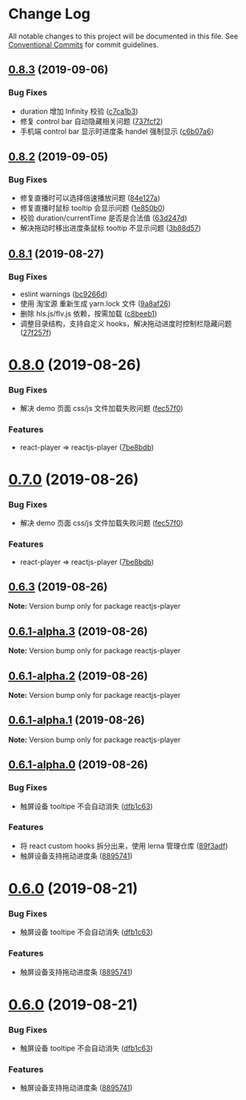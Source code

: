 # Change Log

All notable changes to this project will be documented in this file.
See [Conventional Commits](https://conventionalcommits.org) for commit guidelines.

## [0.8.3](https://github.com/goblin-laboratory/react-player/compare/v0.8.2...v0.8.3) (2019-09-06)


### Bug Fixes

* duration 增加 Infinity 校验 ([c7ca1b3](https://github.com/goblin-laboratory/react-player/commit/c7ca1b3))
* 修复 control bar 自动隐藏相关问题 ([737fcf2](https://github.com/goblin-laboratory/react-player/commit/737fcf2))
* 手机端 control bar 显示时进度条 handel 强制显示 ([c6b07a6](https://github.com/goblin-laboratory/react-player/commit/c6b07a6))





## [0.8.2](https://github.com/goblin-laboratory/react-player/compare/v0.8.1...v0.8.2) (2019-09-05)


### Bug Fixes

* 修复直播时可以选择倍速播放问题 ([84e127a](https://github.com/goblin-laboratory/react-player/commit/84e127a))
* 修复直播时鼠标 tooltip 会显示问题 ([1e850b0](https://github.com/goblin-laboratory/react-player/commit/1e850b0))
* 校验 duration/currentTime 是否是合法值 ([63d247d](https://github.com/goblin-laboratory/react-player/commit/63d247d))
* 解决拖动时移出进度条鼠标 tooltip 不显示问题 ([3b88d57](https://github.com/goblin-laboratory/react-player/commit/3b88d57))





## [0.8.1](https://github.com/goblin-laboratory/react-player/compare/v0.8.0...v0.8.1) (2019-08-27)


### Bug Fixes

* eslint warnings ([bc9266d](https://github.com/goblin-laboratory/react-player/commit/bc9266d))
* 使用 淘宝源 重新生成 yarn.lock 文件 ([9a8af26](https://github.com/goblin-laboratory/react-player/commit/9a8af26))
* 删除 hls.js/flv.js 依赖，按需加载 ([c8beeb1](https://github.com/goblin-laboratory/react-player/commit/c8beeb1))
* 调整目录结构，支持自定义 hooks，解决拖动进度时控制栏隐藏问题 ([27f257f](https://github.com/goblin-laboratory/react-player/commit/27f257f))





# [0.8.0](https://github.com/goblin-laboratory/react-player/compare/v0.6.3...v0.8.0) (2019-08-26)


### Bug Fixes

* 解决 demo 页面 css/js 文件加载失败问题 ([fec57f0](https://github.com/goblin-laboratory/react-player/commit/fec57f0))


### Features

* react-player => reactjs-player ([7be8bdb](https://github.com/goblin-laboratory/react-player/commit/7be8bdb))





# [0.7.0](https://github.com/goblin-laboratory/react-player/compare/v0.6.3...v0.7.0) (2019-08-26)


### Bug Fixes

* 解决 demo 页面 css/js 文件加载失败问题 ([fec57f0](https://github.com/goblin-laboratory/react-player/commit/fec57f0))


### Features

* react-player => reactjs-player ([7be8bdb](https://github.com/goblin-laboratory/react-player/commit/7be8bdb))





## [0.6.3](https://github.com/goblin-laboratory/reactjs-player/compare/v0.6.1-alpha.3...v0.6.3) (2019-08-26)

**Note:** Version bump only for package reactjs-player





## [0.6.1-alpha.3](https://github.com/goblin-laboratory/reactjs-player/compare/v0.6.1-alpha.2...v0.6.1-alpha.3) (2019-08-26)

**Note:** Version bump only for package reactjs-player





## [0.6.1-alpha.2](https://github.com/goblin-laboratory/reactjs-player/compare/v0.6.1-alpha.1...v0.6.1-alpha.2) (2019-08-26)

**Note:** Version bump only for package reactjs-player





## [0.6.1-alpha.1](https://github.com/goblin-laboratory/reactjs-player/compare/v0.6.2-alpha.0...v0.6.1-alpha.1) (2019-08-26)

**Note:** Version bump only for package reactjs-player





## [0.6.1-alpha.0](https://github.com/goblin-laboratory/reactjs-player/compare/v0.5.5...v0.6.1-alpha.0) (2019-08-26)


### Bug Fixes

* 触屏设备 tooltipe 不会自动消失 ([dfb1c63](https://github.com/goblin-laboratory/reactjs-player/commit/dfb1c63))


### Features

* 将 react custom hooks 拆分出来，使用 lerna 管理仓库 ([89f3adf](https://github.com/goblin-laboratory/reactjs-player/commit/89f3adf))
* 触屏设备支持拖动进度条 ([8895741](https://github.com/goblin-laboratory/reactjs-player/commit/8895741))





# [0.6.0](https://github.com/goblin-laboratory/reactjs-player/compare/v0.5.5...v0.6.0) (2019-08-21)


### Bug Fixes

* 触屏设备 tooltipe 不会自动消失 ([dfb1c63](https://github.com/goblin-laboratory/reactjs-player/commit/dfb1c63))


### Features

* 触屏设备支持拖动进度条 ([8895741](https://github.com/goblin-laboratory/reactjs-player/commit/8895741))





# [0.6.0](https://github.com/goblin-laboratory/reactjs-player/compare/v0.5.5...v0.6.0) (2019-08-21)


### Bug Fixes

* 触屏设备 tooltipe 不会自动消失 ([dfb1c63](https://github.com/goblin-laboratory/reactjs-player/commit/dfb1c63))


### Features

* 触屏设备支持拖动进度条 ([8895741](https://github.com/goblin-laboratory/reactjs-player/commit/8895741))
